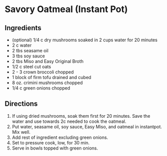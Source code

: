# Savory Oatmeal (Instant Pot)

## Ingredients
- (optional) 1/4 c dry mushrooms soaked in 2 cups water for 20 minutes
- 2 c water
- 2 tbs seasame oil
- 3 tbs soy sauce
- 2 tbs Miso and Easy Original Broth
- 1/2 c steel cut oats
- 2 - 3 crown broccoli chopped
- 1 block of firm tofu drained and cubed
- 8 oz. crimini mushrooms chopped
- 1/4 c green onions chopped

## Directions
1. If using dried mushrooms, soak them first for 20 minutes. Save the water and use towards 2c needed to cook the oatmeal.
2. Put water, seasame oil, soy sauce, Easy Miso, and oatmeal in instantpot. Mix well.
3. Add rest of ingredient excluding green onions.
4. Set to pressure cook, low, for 30 min.
5. Serve in bowls topped with green onions.
